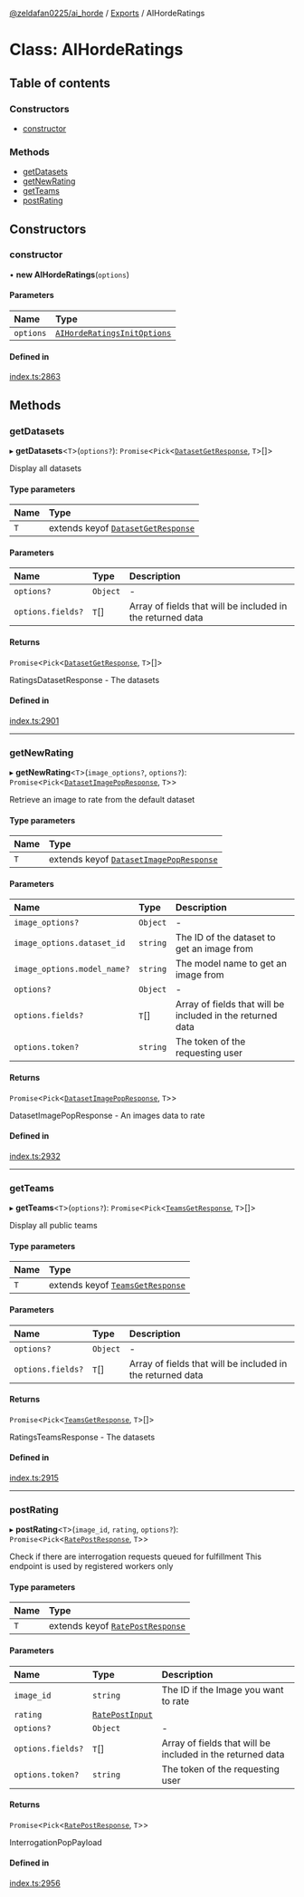 [@zeldafan0225/ai_horde](../README.md) / [Exports](../modules.md) / AIHordeRatings

# Class: AIHordeRatings

## Table of contents

### Constructors

- [constructor](AIHordeRatings.md#constructor)

### Methods

- [getDatasets](AIHordeRatings.md#getdatasets)
- [getNewRating](AIHordeRatings.md#getnewrating)
- [getTeams](AIHordeRatings.md#getteams)
- [postRating](AIHordeRatings.md#postrating)

## Constructors

### constructor

• **new AIHordeRatings**(`options`)

#### Parameters

| Name | Type |
| :------ | :------ |
| `options` | [`AIHordeRatingsInitOptions`](../interfaces/AIHordeRatingsInitOptions.md) |

#### Defined in

[index.ts:2863](https://github.com/ZeldaFan0225/ai_horde/blob/ae52afb/index.ts#L2863)

## Methods

### getDatasets

▸ **getDatasets**<`T`\>(`options?`): `Promise`<`Pick`<[`DatasetGetResponse`](../interfaces/DatasetGetResponse.md), `T`\>[]\>

Display all datasets

#### Type parameters

| Name | Type |
| :------ | :------ |
| `T` | extends keyof [`DatasetGetResponse`](../interfaces/DatasetGetResponse.md) |

#### Parameters

| Name | Type | Description |
| :------ | :------ | :------ |
| `options?` | `Object` | - |
| `options.fields?` | `T`[] | Array of fields that will be included in the returned data |

#### Returns

`Promise`<`Pick`<[`DatasetGetResponse`](../interfaces/DatasetGetResponse.md), `T`\>[]\>

RatingsDatasetResponse - The datasets

#### Defined in

[index.ts:2901](https://github.com/ZeldaFan0225/ai_horde/blob/ae52afb/index.ts#L2901)

___

### getNewRating

▸ **getNewRating**<`T`\>(`image_options?`, `options?`): `Promise`<`Pick`<[`DatasetImagePopResponse`](../interfaces/DatasetImagePopResponse.md), `T`\>\>

Retrieve an image to rate from the default dataset

#### Type parameters

| Name | Type |
| :------ | :------ |
| `T` | extends keyof [`DatasetImagePopResponse`](../interfaces/DatasetImagePopResponse.md) |

#### Parameters

| Name | Type | Description |
| :------ | :------ | :------ |
| `image_options?` | `Object` | - |
| `image_options.dataset_id` | `string` | The ID of the dataset to get an image from |
| `image_options.model_name?` | `string` | The model name to get an image from |
| `options?` | `Object` | - |
| `options.fields?` | `T`[] | Array of fields that will be included in the returned data |
| `options.token?` | `string` | The token of the requesting user |

#### Returns

`Promise`<`Pick`<[`DatasetImagePopResponse`](../interfaces/DatasetImagePopResponse.md), `T`\>\>

DatasetImagePopResponse - An images data to rate

#### Defined in

[index.ts:2932](https://github.com/ZeldaFan0225/ai_horde/blob/ae52afb/index.ts#L2932)

___

### getTeams

▸ **getTeams**<`T`\>(`options?`): `Promise`<`Pick`<[`TeamsGetResponse`](../interfaces/TeamsGetResponse.md), `T`\>[]\>

Display all public teams

#### Type parameters

| Name | Type |
| :------ | :------ |
| `T` | extends keyof [`TeamsGetResponse`](../interfaces/TeamsGetResponse.md) |

#### Parameters

| Name | Type | Description |
| :------ | :------ | :------ |
| `options?` | `Object` | - |
| `options.fields?` | `T`[] | Array of fields that will be included in the returned data |

#### Returns

`Promise`<`Pick`<[`TeamsGetResponse`](../interfaces/TeamsGetResponse.md), `T`\>[]\>

RatingsTeamsResponse - The datasets

#### Defined in

[index.ts:2915](https://github.com/ZeldaFan0225/ai_horde/blob/ae52afb/index.ts#L2915)

___

### postRating

▸ **postRating**<`T`\>(`image_id`, `rating`, `options?`): `Promise`<`Pick`<[`RatePostResponse`](../interfaces/RatePostResponse.md), `T`\>\>

Check if there are interrogation requests queued for fulfillment
This endpoint is used by registered workers only

#### Type parameters

| Name | Type |
| :------ | :------ |
| `T` | extends keyof [`RatePostResponse`](../interfaces/RatePostResponse.md) |

#### Parameters

| Name | Type | Description |
| :------ | :------ | :------ |
| `image_id` | `string` | The ID if the Image you want to rate |
| `rating` | [`RatePostInput`](../interfaces/RatePostInput.md) |  |
| `options?` | `Object` | - |
| `options.fields?` | `T`[] | Array of fields that will be included in the returned data |
| `options.token?` | `string` | The token of the requesting user |

#### Returns

`Promise`<`Pick`<[`RatePostResponse`](../interfaces/RatePostResponse.md), `T`\>\>

InterrogationPopPayload

#### Defined in

[index.ts:2956](https://github.com/ZeldaFan0225/ai_horde/blob/ae52afb/index.ts#L2956)
